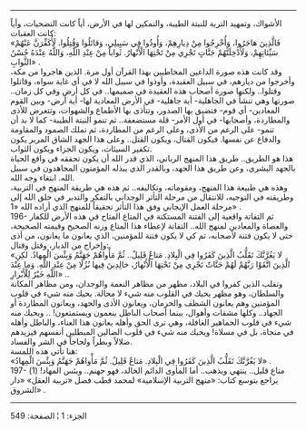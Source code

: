 ------------------------------------------------------------------------

الأشواك، وتمهيد التربة للنبتة الطيبة، والتمكين لها في الأرض، أياً كانت
التضحيات، وأياً كانت العقبات:  
«فَالَّذِينَ هاجَرُوا، وَأُخْرِجُوا مِنْ دِيارِهِمْ، وَأُوذُوا فِي سَبِيلِي، وَقاتَلُوا وَقُتِلُوا.
لَأُكَفِّرَنَّ عَنْهُمْ سَيِّئاتِهِمْ، وَلَأُدْخِلَنَّهُمْ جَنَّاتٍ تَجْرِي مِنْ تَحْتِهَا الْأَنْهارُ. ثَواباً مِنْ عِنْدِ
اللَّهِ، وَاللَّهُ عِنْدَهُ حُسْنُ الثَّوابِ» .  
وقد كانت هذه صورة الداعين المخاطبين بهذا القرآن أول مرة. الذين هاجروا من
مكة، وأخرجوا من ديارهم، في سبيل العقيدة، وأوذوا في سبيل الله لا في أي
غاية سواه، وقاتلوا وقتلوا.. ولكنها صورة أصحاب هذه العقيدة في صميمها.. في
كل أرض وفي كل زمان.. صورتها وهي تنشأ في الجاهلية- أية جاهلية- في الأرض
المعادية لها- أية أرض- وبين القوم المعادين- أي قوم- فتضيق بها الصدور،
وتتأذى بها الأطماع والشهوات، وتتعرض للأذى والمطاردة، وأصحابها- في أول
الأمر- قلة مستضعفة.. ثم تنمو النبتة الطيبة- كما لا بد أن تنمو- على الرغم
من الأذى، وعلى الرغم من المطاردة، ثم تملك الصمود والمقاومة والدفاع عن
نفسها. فيكون القتال، ويكون القتل.. وعلى هذا الجهد الشاق المرير يكون
تكفير السيئات، ويكون الجزاء ويكون الثواب.  
هذا هو الطريق.. طريق هذا المنهج الرباني، الذي قدر الله أن يكون تحققه في
واقع الحياة بالجهد البشري، وعن طريق هذا الجهد، وبالقدر الذي يبذله
المؤمنون المجاهدون في سبيل الله. ابتغاء وجه الله.  
وهذه هي طبيعة هذا المنهج، ومقوماته، وتكاليفه.. ثم هذه هي طريقة المنهج في
التربية، وطريقته في التوجيه، للانتقال من مرحلة التأثر الوجداني بالتفكر
والتدبر في خلق الله إلى مرحلة العمل الإيجابي وفق هذا التأثر تحقيقاً
للمنهج الذي أراده الله «1» .  
196- ثم التفاتة واقعية إلى الفتنة المستكنة في المتاع المتاح في هذه الأرض
للكفار والعصاة والمعادين لمنهج الله.. التفاتة لإعطاء هذا المتاع وزنه
الصحيح وقيمته الصحيحة، حتى لا يكون فتنة لأصحابه، ثم كي لا يكون فتنة
للمؤمنين، الذي يعانون ما يعانون، من أذى وإخراج من الديار، وقتل وقتال:  
«لا يَغُرَّنَّكَ تَقَلُّبُ الَّذِينَ كَفَرُوا فِي الْبِلادِ. مَتاعٌ قَلِيلٌ.. ثُمَّ مَأْواهُمْ جَهَنَّمُ وَبِئْسَ
الْمِهادُ. لكِنِ الَّذِينَ اتَّقَوْا رَبَّهُمْ لَهُمْ جَنَّاتٌ تَجْرِي مِنْ تَحْتِهَا الْأَنْهارُ، خالِدِينَ فِيها
نُزُلًا مِنْ عِنْدِ اللَّهِ. وَما عِنْدَ اللَّهِ خَيْرٌ لِلْأَبْرارِ» ..  
وتقلب الذين كفروا في البلاد، مظهر من مظاهر النعمة والوجدان، ومن مظاهر
المكانة والسلطان، وهو مظهر يحيك في القلوب منه شيء لا محالة. يحيك منه شيء
في قلوب المؤمنين وهم يعانون الشظف والحرمان، ويعانون الأذى والجهد،
ويعانون المطاردة أو الجهاد.. وكلها مشقات وأهوال، بينما أصحاب الباطل
ينعمون ويستمتعون! .. ويحيك منه شيء في قلوب الجماهير الغافلة، وهي ترى
الحق وأهله يعانون هذا العناء، والباطل وأهله في منجاة، بل في مسلاة! ويحيك
منه شيء في قلوب الضالين المبطلين أنفسهم فيزيدهم ضلالاً وبطراً ولجاجاً في
الشر والفساد.  
هنا تأتي هذه اللمسة:  
«لا يَغُرَّنَّكَ تَقَلُّبُ الَّذِينَ كَفَرُوا فِي الْبِلادِ. مَتاعٌ قَلِيلٌ. ثُمَّ مَأْواهُمْ جَهَنَّمُ وَبِئْسَ
الْمِهادُ» .  
197- متاع قليل.. ينتهي ويذهب.. أما المأوى الدائم الخالد، فهو جهنم.. وبئس
المهاد\! (1) يراجع بتوسع كتاب: «منهج التربية الإسلامية» لمحمد قطب فصل
«تربية العقل» «دار الشروق» .

------------------------------------------------------------------------

الجزء: 1 ¦ الصفحة: 549
